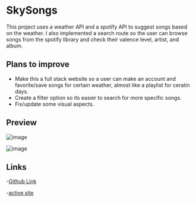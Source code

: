 # SkySongs

This project uses a weather API and a spotify API to suggest songs based on the weather. I also implemented a search route so the user can browse songs from the spotify library and check their valence level, artist, and album.

## Plans to improve

  - Make this a full stack website so a user can make an account and favorite/save songs for certain weather, almost like a playlist for ceratin days.
  - Create a filter option so its easier to search for more specific songs.
  - Fix/update some visual aspects.

## Preview

![image](https://github.com/JosiahWolff/SkySongs-frontend/assets/134183204/963d0090-d327-44ff-a98a-663e29c5f3b0)

![image](https://github.com/JosiahWolff/SkySongs-frontend/assets/134183204/49ae48e3-dfec-4f48-980f-6cb4ab929547)

## Links

-[Github Link](https://github.com/JosiahWolff/SkySongs-frontend)

-[active site](https://josiahwolff.github.io/SkySongs-frontend)
